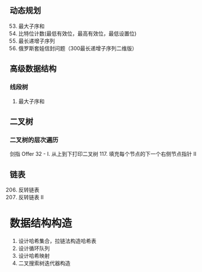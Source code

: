 ## 动态规划
53. 最大子序和
333. 比特位计数(最低有效位，最高有效位，最低设置位)
300. 最长递增子序列
354. 俄罗斯套娃信封问题（300最长递增子序列二维版）
## 高级数据结构
### 线段树
1.  最大子序和

## 二叉树
### 二叉树的层次遍历
剑指 Offer 32 - I. 从上到下打印二叉树
117. 填充每个节点的下一个右侧节点指针 II

## 链表
206. 反转链表
92. 反转链表 II

# 数据结构构造
1.   设计哈希集合，拉链法构造哈希表
2.   设计循环队列
3.   设计哈希映射
4.   二叉搜索树迭代器构造